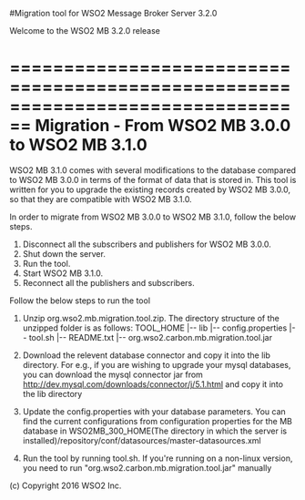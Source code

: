 #Migration tool for WSO2 Message Broker Server 3.2.0

Welcome to the WSO2 MB 3.2.0 release

================================================================================
                        Migration - From WSO2 MB 3.0.0 to WSO2 MB 3.1.0
================================================================================

WSO2 MB 3.1.0 comes with several modifications to the database compared to WSO2 MB 3.0.0 in terms of the
format of data that is stored in. This tool is written for you to upgrade the existing records created by
WSO2 MB 3.0.0, so that they are compatible with WSO2 MB 3.1.0.

In order to migrate from WSO2 MB 3.0.0 to WSO2 MB 3.1.0, follow the below steps.

1. Disconnect all the subscribers and publishers for WSO2 MB 3.0.0.
2. Shut down the server.
3. Run the tool.
4. Start WSO2 MB 3.1.0.
5. Reconnect all the publishers and subscribers.
  
Follow the below steps to run the tool

1. Unzip org.wso2.mb.migration.tool.zip. The directory structure of the unzipped folder is as follows:
	TOOL_HOME
		|-- lib <folder>
		|-- config.properties <file>
		|-- tool.sh <file>
		|-- README.txt <file>
		|-- org.wso2.carbon.mb.migration.tool.jar

2. Download the relevent database connector and copy it into the lib directory. For e.g., if you are
 wishing to upgrade your mysql databases, you can download the mysql connector jar
 from http://dev.mysql.com/downloads/connector/j/5.1.html and copy it into the lib directory

3. Update the config.properties with your database parameters. You can find the current configurations
from configuration properties for the MB database in WSO2MB_300_HOME(The directory in which the server
is installed)/repository/conf/datasources/master-datasources.xml

4. Run the tool by running tool.sh. If you're running on a non-linux version, you need to
run "org.wso2.carbon.mb.migration.tool.jar" manually

(c) Copyright 2016 WSO2 Inc.

